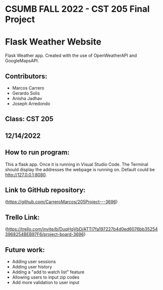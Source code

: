 # CSUMB FALL 2022 - CST 205 Final Project

# Flask Weather Website  
Flask Weather app. Created with the use of OpenWeatherAPI and GoogleMapsAPI.  

## Contributors:   
* Marcos Carrero   
* Gerardo Solis   
* Anisha Jadhav  
* Joseph Arredondo  

## Class: CST 205

## 12/14/2022

## How to run program:  
This a flask app. Once it is running in Visual Studio Code. The Terminal should display the addresses the webpage is running on. Default could be http://127.0.0.1:8080.

## Link to GitHub repository:
(https://github.com/CarreroMarcos/205Project---3696)

## Trello Link:
(https://trello.com/invite/b/DuqHqVbD/ATTI7fa197227b4d0ed6076bb352543968254BEB97F6/project-board-3696) 

## Future work:  
* Adding user sessions  
* Adding user history  
* Adding a "add to watch list" feature   
* Allowing users to input zip codes   
* Add more validation to user input  

